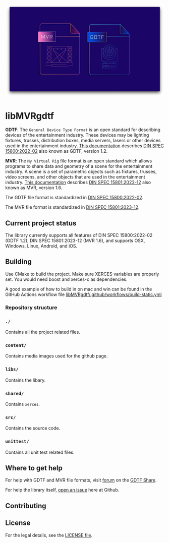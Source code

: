 ![Logo from GDTF](content/logo.png)

# libMVRgdtf

**GDTF**: The `General Device Type Format` is an open standard for describing devices of the entertainment industry. These devices may be lighting fixtures, trusses, distribution boxes, media servers, lasers or other devices used in the entertainment industry. [This documentation](https://github.com/mvrdevelopment/spec/blob/main/gdtf-spec.md) describes [DIN SPEC 15800:2022-02](https://www.beuth.de/en/technical-rule/din-spec-15800/349717520) also known as GDTF, version 1.2.

**MVR**: The `My Virtual Rig` file format is an open standard which allows programs to share data and geometry of a scene for the entertainment industry. A scene is a set of parametric objects such as fixtures, trusses, video screens, and other objects that are used in the entertainment industry. [This documentation](https://github.com/mvrdevelopment/spec/blob/main/mvr-spec.md) describes [DIN SPEC 15801:2023-12](https://www.dinmedia.de/en/technical-rule/din-spec-15801/373968511) also known as MVR, version 1.6.



The GDTF file format is standardized in [DIN SPEC 15800:2022-02](https://www.beuth.de/en/technical-rule/din-spec-15800/349717520).

The MVR file format is standardized in [DIN SPEC 15801:2023-12](https://www.dinmedia.de/en/technical-rule/din-spec-15801/373968511).

## Current project status

The library currently supports all features of DIN SPEC 15800:2022-02 (GDTF 1.2), DIN SPEC 15801:2023-12 (MVR 1.6), and supports OSX, Windows, Linux, Android, and iOS.

## Building

Use CMake to build the project. Make sure XERCES variables are properly set.
You would need boost and xerces-c as dependencies.

A good example of how to build in on mac and win can be found in the GitHub Actions workflow file [libMVRgdtf/.github/workflows/build-static.yml](https://github.com/mvrdevelopment/libMVRgdtf/blob/master/.github/workflows/build-static.yml)


### Repository structure

### `./`

Contains all the project related files.

### `content/`

Contains media images used for the github page.

### `libs/`

Contains the libary.

### `shared/`

Contains `xerces`.

### `src/`

Contains the source code.

### `unittest/`

Contains all unit test related files.

## Where to get help

For help with GDTF and MVR file formats, visit [forum](https://gdtf-share.com/forum/) on the [GDTF Share](https://gdtf-share.com).

For help the library itself, [open an issue](https://github.com/mvrdevelopment/libMVRgdtf/issues/new/choose) here at Github.

## Contributing


## License

For the legal details, see the [LICENSE file](https://github.com/mvrdevelopment/libMVRgdtf/blob/master/LICENCE.md).
